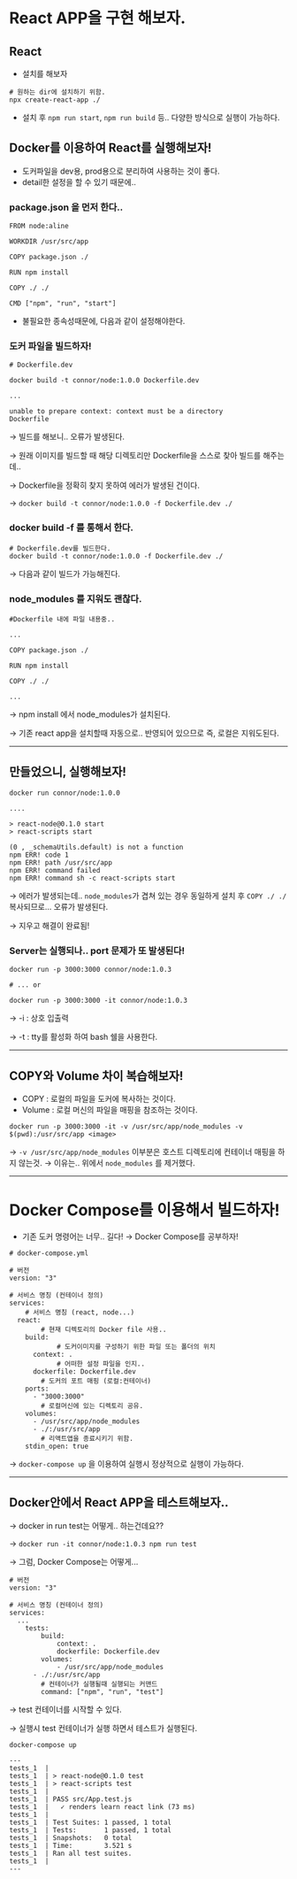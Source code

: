 # React APP을 구현 해보자.

## React

- 설치를 해보자

```docker
# 원하는 dir에 설치하기 위함.
npx create-react-app ./
```

- 설치 후 `npm run start`, `npm run build` 등.. 다양한 방식으로 실행이 가능하다.

## Docker를 이용하여 React를 실행해보자!

- 도커파일을 dev용, prod용으로 분리하여 사용하는 것이 좋다.
- detail한 설정을 할 수 있기 때문에..

### package.json 을 먼저 한다..

```docker
FROM node:aline

WORKDIR /usr/src/app

COPY package.json ./

RUN npm install

COPY ./ ./

CMD ["npm", "run", "start"]
```

- 불필요한 종속성때문에, 다음과 같이 설정해야한다.

### 도커 파일을 빌드하자!

```docker
# Dockerfile.dev

docker build -t connor/node:1.0.0 Dockerfile.dev

...

unable to prepare context: context must be a directory
Dockerfile  
```

→ 빌드를 해보니.. 오류가 발생된다.

→ 원래 이미지를 빌드할 때 해당 디렉토리만 Dockerfile을 스스로 찾아 빌드를 해주는데..

→ Dockerfile을 정확히 찾지 못하여 에러가 발생된 건이다.

→ `docker build -t connor/node:1.0.0 -f Dockerfile.dev ./`

### docker build -f 를 통해서 한다.

```docker
# Dockerfile.dev를 빌드한다.
docker build -t connor/node:1.0.0 -f Dockerfile.dev ./
```

→ 다음과 같이 빌드가 가능해진다.

### node_modules 를 지워도 괜찮다.

```docker
#Dockerfile 내에 파일 내용중..

...

COPY package.json ./

RUN npm install

COPY ./ ./

...
```

→ npm install 에서 node_modules가 설치된다.

→ 기존 react app을 설치할때 자동으로.. 반영되어 있으므로 즉, 로컬은 지워도된다.

---

## 만들었으니, 실행해보자!

```docker
docker run connor/node:1.0.0                          

....

> react-node@0.1.0 start
> react-scripts start

(0 , _schemaUtils.default) is not a function
npm ERR! code 1
npm ERR! path /usr/src/app
npm ERR! command failed
npm ERR! command sh -c react-scripts start
```

→ 에러가 발생되는데.. `node_modules`가 겹쳐 있는 경우 동일하게 설치 후 `COPY ./ ./` 복사되므로... 오류가 발생된다.

→ 지우고 해결이 완료됨!

### Server는 실행되나.. port 문제가 또 발생된다!

```docker
docker run -p 3000:3000 connor/node:1.0.3

# ... or

docker run -p 3000:3000 -it connor/node:1.0.3
```

→ -i : 상호 입출력

→ -t : tty를 활성화 하여 bash 쉘을 사용한다.

---

## COPY와 Volume 차이 복습해보자!

- COPY : 로컬의 파일을 도커에 복사하는 것이다.
- Volume : 로컬 머신의 파일을 매핑을 참조하는 것이다.

```docker
docker run -p 3000:3000 -it -v /usr/src/app/node_modules -v $(pwd):/usr/src/app <image>
```

→ `-v /usr/src/app/node_modules` 이부분은 호스트 디렉토리에 컨테이너 매핑을 하지 않는것.
→ 이유는.. 위에서 `node_modules` 를 제거했다.

---

# Docker Compose를 이용해서 빌드하자!

- 기존 도커 명령어는 너무.. 길다!
→ Docker Compose를 공부하자!

```docker
# docker-compose.yml

# 버전
version: "3"

# 서비스 명칭 (컨테이너 정의)
services:
	# 서비스 명칭 (react, node...)
  react:
		# 현재 디렉토리의 Docker file 사용..
    build:
			# 도커이미지를 구성하기 위한 파일 또는 폴더의 위치
      context: .
			# 어떠한 설정 파일을 인지..
      dockerfile: Dockerfile.dev
		# 도커의 포트 매핑 (로컬:컨테이너)
    ports:
      - "3000:3000"
		# 로컬머신에 있는 디렉토리 공유.
    volumes:
      - /usr/src/app/node_modules
      - ./:/usr/src/app
		# 리액트앱을 종료시키기 위함.
    stdin_open: true
```

→ `docker-compose up` 을 이용하여 실행시 정상적으로 실행이 가능하다.

---

## Docker안에서 React APP을 테스트해보자..

→ docker in run test는 어떻게.. 하는건데요??

→ `docker run -it connor/node:1.0.3 npm run test` 

→ 그럼, Docker Compose는 어떻게...

```docker
# 버전
version: "3"

# 서비스 명칭 (컨테이너 정의)
services:
  ...
	tests:
		build:
			context: .
			dockerfile: Dockerfile.dev
		volumes:
			- /usr/src/app/node_modules
      - ./:/usr/src/app
		# 컨테이너가 실행될때 실행되는 커맨드
		command: ["npm", "run", "test"]
```

→ test 컨테이너를 시작할 수 있다.

→ 실행시 test 컨테이너가 실행 하면서 테스트가 실행된다.

```docker
docker-compose up

---
tests_1  | 
tests_1  | > react-node@0.1.0 test
tests_1  | > react-scripts test
tests_1  | 
tests_1  | PASS src/App.test.js
tests_1  |   ✓ renders learn react link (73 ms)
tests_1  | 
tests_1  | Test Suites: 1 passed, 1 total
tests_1  | Tests:       1 passed, 1 total
tests_1  | Snapshots:   0 total
tests_1  | Time:        3.521 s
tests_1  | Ran all test suites.
tests_1  |
---
```
